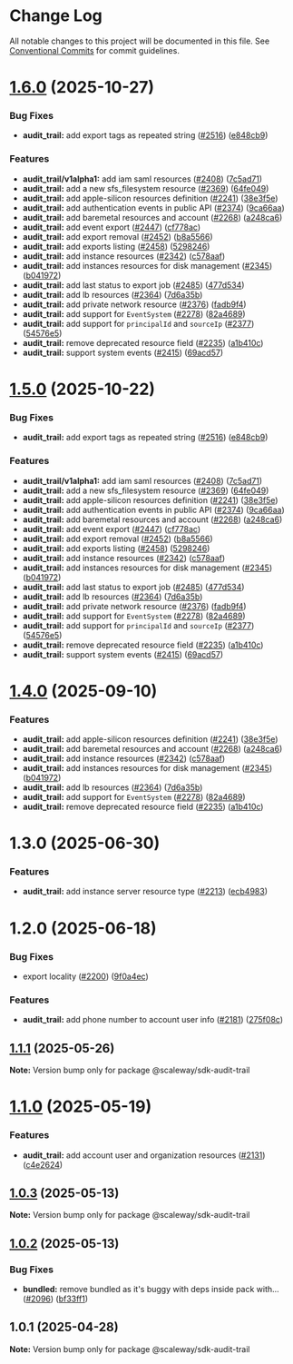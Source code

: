# Change Log

All notable changes to this project will be documented in this file.
See [Conventional Commits](https://conventionalcommits.org) for commit guidelines.

# [1.6.0](https://github.com/scaleway/scaleway-sdk-js/compare/@scaleway/sdk-audit-trail@1.3.0...@scaleway/sdk-audit-trail@1.6.0) (2025-10-27)

### Bug Fixes

- **audit_trail:** add export tags as repeated string ([#2516](https://github.com/scaleway/scaleway-sdk-js/issues/2516)) ([e848cb9](https://github.com/scaleway/scaleway-sdk-js/commit/e848cb934c4fc188b0bd2e49f95a8728f99b9523))

### Features

- **audit_trail/v1alpha1:** add iam saml resources ([#2408](https://github.com/scaleway/scaleway-sdk-js/issues/2408)) ([7c5ad71](https://github.com/scaleway/scaleway-sdk-js/commit/7c5ad71f8ce9d9397be41a7e4d2817cca37e0000))
- **audit_trail:** add a new sfs_filesystem resource ([#2369](https://github.com/scaleway/scaleway-sdk-js/issues/2369)) ([64fe049](https://github.com/scaleway/scaleway-sdk-js/commit/64fe04902f1d4b18da7584017e24098216e336bc))
- **audit_trail:** add apple-silicon resources definition ([#2241](https://github.com/scaleway/scaleway-sdk-js/issues/2241)) ([38e3f5e](https://github.com/scaleway/scaleway-sdk-js/commit/38e3f5eb1aaf818a025ecea2e97acc090ae270e7))
- **audit_trail:** add authentication events in public API ([#2374](https://github.com/scaleway/scaleway-sdk-js/issues/2374)) ([9ca66aa](https://github.com/scaleway/scaleway-sdk-js/commit/9ca66aa435e2bdfdd8e1dffd78a90e44d140a343))
- **audit_trail:** add baremetal resources and account ([#2268](https://github.com/scaleway/scaleway-sdk-js/issues/2268)) ([a248ca6](https://github.com/scaleway/scaleway-sdk-js/commit/a248ca6304d5c17b482363f0fb78e17614f040b0))
- **audit_trail:** add event export ([#2447](https://github.com/scaleway/scaleway-sdk-js/issues/2447)) ([cf778ac](https://github.com/scaleway/scaleway-sdk-js/commit/cf778ac91a6518317c9ab26b4aa3652bb7b5b862))
- **audit_trail:** add export removal ([#2452](https://github.com/scaleway/scaleway-sdk-js/issues/2452)) ([b8a5566](https://github.com/scaleway/scaleway-sdk-js/commit/b8a556622add2292a729e5c952bd1bce236040dd))
- **audit_trail:** add exports listing ([#2458](https://github.com/scaleway/scaleway-sdk-js/issues/2458)) ([5298246](https://github.com/scaleway/scaleway-sdk-js/commit/52982461f6535ec6fe313418b118bfe142339aed))
- **audit_trail:** add instance resources ([#2342](https://github.com/scaleway/scaleway-sdk-js/issues/2342)) ([c578aaf](https://github.com/scaleway/scaleway-sdk-js/commit/c578aaf98753b79035e250e69ca75b888272744b))
- **audit_trail:** add instances resources for disk management ([#2345](https://github.com/scaleway/scaleway-sdk-js/issues/2345)) ([b041972](https://github.com/scaleway/scaleway-sdk-js/commit/b041972a164d60ecc049dc4ca858911db908403b))
- **audit_trail:** add last status to export job ([#2485](https://github.com/scaleway/scaleway-sdk-js/issues/2485)) ([477d534](https://github.com/scaleway/scaleway-sdk-js/commit/477d53433e213cfb9e9284950c66bb7f6ec7ed05))
- **audit_trail:** add lb resources ([#2364](https://github.com/scaleway/scaleway-sdk-js/issues/2364)) ([7d6a35b](https://github.com/scaleway/scaleway-sdk-js/commit/7d6a35b04a6b6ee86bf6f4de5e2d667f12faa963))
- **audit_trail:** add private network resource ([#2376](https://github.com/scaleway/scaleway-sdk-js/issues/2376)) ([fadb9f4](https://github.com/scaleway/scaleway-sdk-js/commit/fadb9f4030d7ecace6cd6c100e6990808a0862a7))
- **audit_trail:** add support for `EventSystem` ([#2278](https://github.com/scaleway/scaleway-sdk-js/issues/2278)) ([82a4689](https://github.com/scaleway/scaleway-sdk-js/commit/82a4689d7648bd5e70c8533caa572bea503fe534))
- **audit_trail:** add support for `principalId` and `sourceIp` ([#2377](https://github.com/scaleway/scaleway-sdk-js/issues/2377)) ([54576e5](https://github.com/scaleway/scaleway-sdk-js/commit/54576e591e0bdda764eadf92c03f0d41754299ff))
- **audit_trail:** remove deprecated resource field ([#2235](https://github.com/scaleway/scaleway-sdk-js/issues/2235)) ([a1b410c](https://github.com/scaleway/scaleway-sdk-js/commit/a1b410c395622727b2cb6a42d17c97698d45db98))
- **audit_trail:** support system events ([#2415](https://github.com/scaleway/scaleway-sdk-js/issues/2415)) ([69acd57](https://github.com/scaleway/scaleway-sdk-js/commit/69acd57ead0af6746b03722cb457f723f0e7ddf2))

# [1.5.0](https://github.com/scaleway/scaleway-sdk-js/compare/@scaleway/sdk-audit-trail@1.3.0...@scaleway/sdk-audit-trail@1.5.0) (2025-10-22)

### Bug Fixes

- **audit_trail:** add export tags as repeated string ([#2516](https://github.com/scaleway/scaleway-sdk-js/issues/2516)) ([e848cb9](https://github.com/scaleway/scaleway-sdk-js/commit/e848cb934c4fc188b0bd2e49f95a8728f99b9523))

### Features

- **audit_trail/v1alpha1:** add iam saml resources ([#2408](https://github.com/scaleway/scaleway-sdk-js/issues/2408)) ([7c5ad71](https://github.com/scaleway/scaleway-sdk-js/commit/7c5ad71f8ce9d9397be41a7e4d2817cca37e0000))
- **audit_trail:** add a new sfs_filesystem resource ([#2369](https://github.com/scaleway/scaleway-sdk-js/issues/2369)) ([64fe049](https://github.com/scaleway/scaleway-sdk-js/commit/64fe04902f1d4b18da7584017e24098216e336bc))
- **audit_trail:** add apple-silicon resources definition ([#2241](https://github.com/scaleway/scaleway-sdk-js/issues/2241)) ([38e3f5e](https://github.com/scaleway/scaleway-sdk-js/commit/38e3f5eb1aaf818a025ecea2e97acc090ae270e7))
- **audit_trail:** add authentication events in public API ([#2374](https://github.com/scaleway/scaleway-sdk-js/issues/2374)) ([9ca66aa](https://github.com/scaleway/scaleway-sdk-js/commit/9ca66aa435e2bdfdd8e1dffd78a90e44d140a343))
- **audit_trail:** add baremetal resources and account ([#2268](https://github.com/scaleway/scaleway-sdk-js/issues/2268)) ([a248ca6](https://github.com/scaleway/scaleway-sdk-js/commit/a248ca6304d5c17b482363f0fb78e17614f040b0))
- **audit_trail:** add event export ([#2447](https://github.com/scaleway/scaleway-sdk-js/issues/2447)) ([cf778ac](https://github.com/scaleway/scaleway-sdk-js/commit/cf778ac91a6518317c9ab26b4aa3652bb7b5b862))
- **audit_trail:** add export removal ([#2452](https://github.com/scaleway/scaleway-sdk-js/issues/2452)) ([b8a5566](https://github.com/scaleway/scaleway-sdk-js/commit/b8a556622add2292a729e5c952bd1bce236040dd))
- **audit_trail:** add exports listing ([#2458](https://github.com/scaleway/scaleway-sdk-js/issues/2458)) ([5298246](https://github.com/scaleway/scaleway-sdk-js/commit/52982461f6535ec6fe313418b118bfe142339aed))
- **audit_trail:** add instance resources ([#2342](https://github.com/scaleway/scaleway-sdk-js/issues/2342)) ([c578aaf](https://github.com/scaleway/scaleway-sdk-js/commit/c578aaf98753b79035e250e69ca75b888272744b))
- **audit_trail:** add instances resources for disk management ([#2345](https://github.com/scaleway/scaleway-sdk-js/issues/2345)) ([b041972](https://github.com/scaleway/scaleway-sdk-js/commit/b041972a164d60ecc049dc4ca858911db908403b))
- **audit_trail:** add last status to export job ([#2485](https://github.com/scaleway/scaleway-sdk-js/issues/2485)) ([477d534](https://github.com/scaleway/scaleway-sdk-js/commit/477d53433e213cfb9e9284950c66bb7f6ec7ed05))
- **audit_trail:** add lb resources ([#2364](https://github.com/scaleway/scaleway-sdk-js/issues/2364)) ([7d6a35b](https://github.com/scaleway/scaleway-sdk-js/commit/7d6a35b04a6b6ee86bf6f4de5e2d667f12faa963))
- **audit_trail:** add private network resource ([#2376](https://github.com/scaleway/scaleway-sdk-js/issues/2376)) ([fadb9f4](https://github.com/scaleway/scaleway-sdk-js/commit/fadb9f4030d7ecace6cd6c100e6990808a0862a7))
- **audit_trail:** add support for `EventSystem` ([#2278](https://github.com/scaleway/scaleway-sdk-js/issues/2278)) ([82a4689](https://github.com/scaleway/scaleway-sdk-js/commit/82a4689d7648bd5e70c8533caa572bea503fe534))
- **audit_trail:** add support for `principalId` and `sourceIp` ([#2377](https://github.com/scaleway/scaleway-sdk-js/issues/2377)) ([54576e5](https://github.com/scaleway/scaleway-sdk-js/commit/54576e591e0bdda764eadf92c03f0d41754299ff))
- **audit_trail:** remove deprecated resource field ([#2235](https://github.com/scaleway/scaleway-sdk-js/issues/2235)) ([a1b410c](https://github.com/scaleway/scaleway-sdk-js/commit/a1b410c395622727b2cb6a42d17c97698d45db98))
- **audit_trail:** support system events ([#2415](https://github.com/scaleway/scaleway-sdk-js/issues/2415)) ([69acd57](https://github.com/scaleway/scaleway-sdk-js/commit/69acd57ead0af6746b03722cb457f723f0e7ddf2))

# [1.4.0](https://github.com/scaleway/scaleway-sdk-js/compare/@scaleway/sdk-audit-trail@1.3.0...@scaleway/sdk-audit-trail@1.4.0) (2025-09-10)

### Features

- **audit_trail:** add apple-silicon resources definition ([#2241](https://github.com/scaleway/scaleway-sdk-js/issues/2241)) ([38e3f5e](https://github.com/scaleway/scaleway-sdk-js/commit/38e3f5eb1aaf818a025ecea2e97acc090ae270e7))
- **audit_trail:** add baremetal resources and account ([#2268](https://github.com/scaleway/scaleway-sdk-js/issues/2268)) ([a248ca6](https://github.com/scaleway/scaleway-sdk-js/commit/a248ca6304d5c17b482363f0fb78e17614f040b0))
- **audit_trail:** add instance resources ([#2342](https://github.com/scaleway/scaleway-sdk-js/issues/2342)) ([c578aaf](https://github.com/scaleway/scaleway-sdk-js/commit/c578aaf98753b79035e250e69ca75b888272744b))
- **audit_trail:** add instances resources for disk management ([#2345](https://github.com/scaleway/scaleway-sdk-js/issues/2345)) ([b041972](https://github.com/scaleway/scaleway-sdk-js/commit/b041972a164d60ecc049dc4ca858911db908403b))
- **audit_trail:** add lb resources ([#2364](https://github.com/scaleway/scaleway-sdk-js/issues/2364)) ([7d6a35b](https://github.com/scaleway/scaleway-sdk-js/commit/7d6a35b04a6b6ee86bf6f4de5e2d667f12faa963))
- **audit_trail:** add support for `EventSystem` ([#2278](https://github.com/scaleway/scaleway-sdk-js/issues/2278)) ([82a4689](https://github.com/scaleway/scaleway-sdk-js/commit/82a4689d7648bd5e70c8533caa572bea503fe534))
- **audit_trail:** remove deprecated resource field ([#2235](https://github.com/scaleway/scaleway-sdk-js/issues/2235)) ([a1b410c](https://github.com/scaleway/scaleway-sdk-js/commit/a1b410c395622727b2cb6a42d17c97698d45db98))

# 1.3.0 (2025-06-30)

### Features

- **audit_trail:** add instance server resource type ([#2213](https://github.com/scaleway/scaleway-sdk-js/issues/2213)) ([ecb4983](https://github.com/scaleway/scaleway-sdk-js/commit/ecb4983fd015a05fb9a834f34bcb4c0facfbac87))

# 1.2.0 (2025-06-18)

### Bug Fixes

- export locality ([#2200](https://github.com/scaleway/scaleway-sdk-js/issues/2200)) ([9f0a4ec](https://github.com/scaleway/scaleway-sdk-js/commit/9f0a4ec19e377cd90c5829604467c09a2088a38c))

### Features

- **audit_trail:** add phone number to account user info ([#2181](https://github.com/scaleway/scaleway-sdk-js/issues/2181)) ([275f08c](https://github.com/scaleway/scaleway-sdk-js/commit/275f08c28ae27804cde23eb8fb85caa2ab5f696f))

## [1.1.1](https://github.com/scaleway/scaleway-sdk-js/compare/@scaleway/sdk-audit-trail@1.1.0...@scaleway/sdk-audit-trail@1.1.1) (2025-05-26)

**Note:** Version bump only for package @scaleway/sdk-audit-trail

# [1.1.0](https://github.com/scaleway/scaleway-sdk-js/compare/@scaleway/sdk-audit-trail@1.0.3...@scaleway/sdk-audit-trail@1.1.0) (2025-05-19)

### Features

- **audit_trail:** add account user and organization resources ([#2131](https://github.com/scaleway/scaleway-sdk-js/issues/2131)) ([c4e2624](https://github.com/scaleway/scaleway-sdk-js/commit/c4e2624931c2c2296dd98c6a715dd3911d854e16))

## [1.0.3](https://github.com/scaleway/scaleway-sdk-js/compare/@scaleway/sdk-audit-trail@1.0.2...@scaleway/sdk-audit-trail@1.0.3) (2025-05-13)

**Note:** Version bump only for package @scaleway/sdk-audit-trail

## [1.0.2](https://github.com/scaleway/scaleway-sdk-js/compare/@scaleway/sdk-audit-trail@1.0.1...@scaleway/sdk-audit-trail@1.0.2) (2025-05-13)

### Bug Fixes

- **bundled:** remove bundled as it's buggy with deps inside pack with… ([#2096](https://github.com/scaleway/scaleway-sdk-js/issues/2096)) ([bf33ff1](https://github.com/scaleway/scaleway-sdk-js/commit/bf33ff1f9cdd951add94817dac27239c86ef5437))

## 1.0.1 (2025-04-28)

**Note:** Version bump only for package @scaleway/sdk-audit-trail
